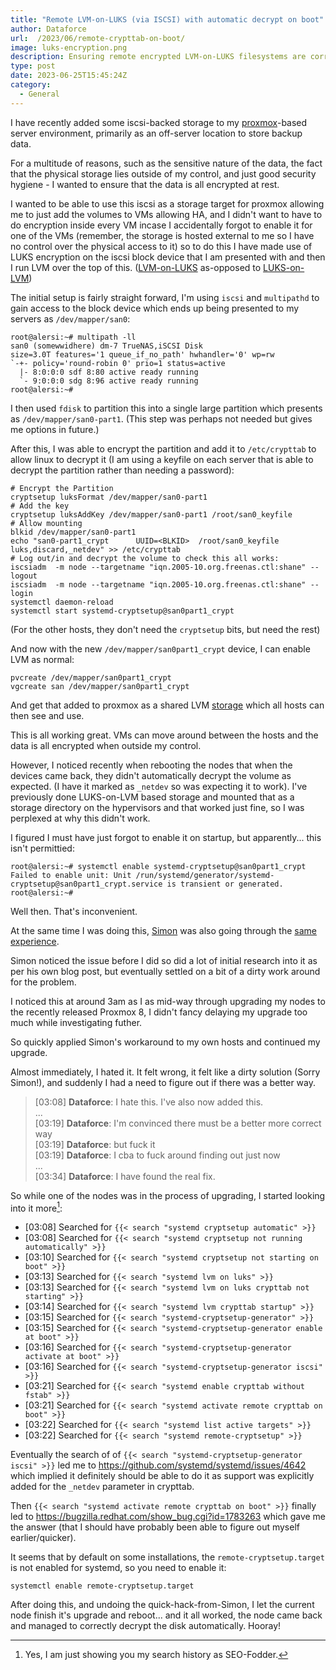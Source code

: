 ```yaml
---
title: "Remote LVM-on-LUKS (via ISCSI) with automatic decrypt on boot"
author: Dataforce
url:  /2023/06/remote-crypttab-on-boot/
image: luks-encryption.png
description: Ensuring remote encrypted LVM-on-LUKS filesystems are correctly enabled at boot time
type: post
date: 2023-06-25T15:45:24Z
category:
  - General
---
```


I have recently added some iscsi-backed storage to my [proxmox](https://www.proxmox.com/en/)-based server environment, primarily as an off-server location to store backup data.

For a multitude of reasons, such as the sensitive nature of the data, the fact that the physical storage lies outside of my control, and just good security hygiene - I wanted to ensure that the data is all encrypted at rest.

I wanted to be able to use this iscsi as a storage target for proxmox allowing me to just add the volumes to VMs allowing HA, and I didn't want to have to do encryption inside every VM incase I accidentally forgot to enable it for one of the VMs (remember, the storage is hosted external to me so I have no control over the physical access to it) so to do this I have made use of LUKS encryption on the iscsi block device that I am presented with and then I run LVM over the top of this. ([LVM-on-LUKS](https://wiki.archlinux.org/title/dm-crypt/Encrypting_an_entire_system#LVM_on_LUKS) as-opposed to [LUKS-on-LVM](https://wiki.archlinux.org/title/dm-crypt/Encrypting_an_entire_system#LUKS_on_LVM))

<!--more-->

The initial setup is fairly straight forward, I'm using `iscsi` and `multipathd` to gain access to the block device which ends up being presented to my servers as `/dev/mapper/san0`:

```shell
root@alersi:~# multipath -ll
san0 (somewwidhere) dm-7 TrueNAS,iSCSI Disk
size=3.0T features='1 queue_if_no_path' hwhandler='0' wp=rw
`-+- policy='round-robin 0' prio=1 status=active
  |- 8:0:0:0 sdf 8:80 active ready running
  `- 9:0:0:0 sdg 8:96 active ready running
root@alersi:~#
```

I then used `fdisk` to partition this into a single large partition which presents as `/dev/mapper/san0-part1`. (This step was perhaps not needed but gives me options in future.)

After this, I was able to encrypt the partition and add it to `/etc/crypttab` to allow linux to decrypt it (I am using a keyfile on each server that is able to decrypt the partition rather than needing a password):

```shell
# Encrypt the Partition
cryptsetup luksFormat /dev/mapper/san0-part1
# Add the key
cryptsetup luksAddKey /dev/mapper/san0-part1 /root/san0_keyfile
# Allow mounting
blkid /dev/mapper/san0-part1
echo "san0-part1_crypt      UUID=<BLKID>  /root/san0_keyfile  luks,discard,_netdev" >> /etc/crypttab
# Log out/in and decrypt the volume to check this all works:
iscsiadm  -m node --targetname "iqn.2005-10.org.freenas.ctl:shane" --logout
iscsiadm  -m node --targetname "iqn.2005-10.org.freenas.ctl:shane" --login
systemctl daemon-reload
systemctl start systemd-cryptsetup@san0part1_crypt
```
(For the other hosts, they don't need the `cryptsetup` bits, but need the rest)

And now with the new `/dev/mapper/san0part1_crypt` device, I can enable LVM as normal:
```shell
pvcreate /dev/mapper/san0part1_crypt
vgcreate san /dev/mapper/san0part1_crypt
```

And get that added to proxmox as a shared LVM [storage](https://pve.proxmox.com/wiki/Storage) which all hosts can then see and use.

This is all working great. VMs can move around between the hosts and the data is all encrypted when outside my control.


However, I noticed recently when rebooting the nodes that when the devices came back, they didn't automatically decrypt the volume as expected. (I have it marked as `_netdev` so was expecting it to work). I've previously done LUKS-on-LVM based storage and mounted that as a storage directory on the hypervisors and that worked just fine, so I was perplexed at why this didn't work.

I figured I must have just forgot to enable it on startup, but apparently... this isn't permittied:
```shell
root@alersi:~# systemctl enable systemd-cryptsetup@san0part1_crypt
Failed to enable unit: Unit /run/systemd/generator/systemd-cryptsetup@san0part1_crypt.service is transient or generated.
root@alersi:~#
```

Well then. That's inconvenient.

At the same time I was doing this, [Simon](https://www.simonmott.co.uk/) was also going through the [same experience](https://www.simonmott.co.uk/2023/06/auto-mount-luks-without-a-filesystem/).

Simon noticed the issue before I did so did a lot of initial research into it as per his own blog post, but eventually settled on a bit of a dirty work around for the problem.


I noticed this at around 3am as I as mid-way through upgrading my nodes to the recently released Proxmox 8, I didn't fancy delaying my upgrade too much while investigating futher.

So quickly applied Simon's workaround to my own hosts and continued my upgrade.

Almost immediately, I hated it. It felt wrong, it felt like a dirty solution (Sorry Simon!), and suddenly I had a need to figure out if there was a better way.

> [03:08] **Dataforce**: I hate this. I've also now added this.<br>
> ...<br>
> [03:19] **Dataforce**: I'm convinced there must be a better more correct way<br>
> [03:19] **Dataforce**: but fuck it<br>
> [03:19] **Dataforce**: I cba to fuck around finding out just now<br>
> ...<br>
> [03:34] **Dataforce**: I have found the real fix.<br>

So while one of the nodes was in the process of upgrading, I started looking into it more[^1]:

- [03:08] Searched for `{{< search "systemd cryptsetup automatic" >}}`
- [03:08] Searched for `{{< search "systemd cryptsetup not running automatically" >}}`
- [03:10] Searched for `{{< search "systemd cryptsetup not starting on boot" >}}`
- [03:13] Searched for `{{< search "systemd lvm on luks" >}}`
- [03:13] Searched for `{{< search "systemd lvm on luks crypttab not starting" >}}`
- [03:14] Searched for `{{< search "systemd lvm crypttab startup" >}}`
- [03:15] Searched for `{{< search "systemd-cryptsetup-generator" >}}`
- [03:15] Searched for `{{< search "systemd-cryptsetup-generator enable at boot" >}}`
- [03:16] Searched for `{{< search "systemd-cryptsetup-generator activate at boot" >}}`
- [03:16] Searched for `{{< search "systemd-cryptsetup-generator iscsi" >}}`
- [03:21] Searched for `{{< search "systemd enable crypttab without fstab" >}}`
- [03:21] Searched for `{{< search "systemd activate remote crypttab on boot" >}}`
- [03:22] Searched for `{{< search "systemd list active targets" >}}`
- [03:22] Searched for `{{< search "systemd remote-cryptsetup" >}}`

Eventually the search of of `{{< search "systemd-cryptsetup-generator iscsi" >}}` led me to https://github.com/systemd/systemd/issues/4642 which implied it definitely should be able to do it as support was explicitly added for the `_netdev` parameter in crypttab.

Then `{{< search "systemd activate remote crypttab on boot" >}}` finally led to https://bugzilla.redhat.com/show_bug.cgi?id=1783263 which gave me the answer (that I should have probably been able to figure out myself earlier/quicker).

It seems that by default on some installations, the `remote-cryptsetup.target` is not enabled for systemd, so you need to enable it:

```shell
systemctl enable remote-cryptsetup.target
```

After doing this, and undoing the quick-hack-from-Simon, I let the current node finish it's upgrade and reboot... and it all worked, the node came back and managed to correctly decrypt the disk automatically. Hooray!

[^1]: Yes, I am just showing you my search history as SEO-Fodder.